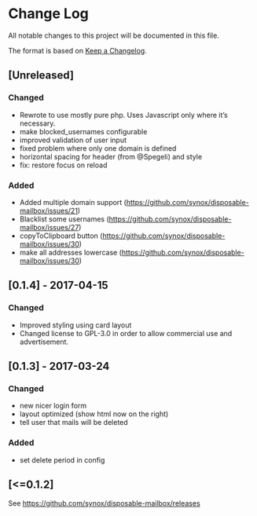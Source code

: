 # Change Log
All notable changes to this project will be documented in this file.

The format is based on [Keep a Changelog](http://keepachangelog.com/).

## [Unreleased]

### Changed
- Rewrote to use mostly pure php. Uses Javascript only where it’s necessary. 
- make blocked_usernames configurable
- improved validation of user input
- fixed problem where only one domain is defined
- horizontal spacing for header (from @Spegeli) and style
- fix: restore focus on reload

### Added 
- Added multiple domain support (https://github.com/synox/disposable-mailbox/issues/21)
- Blacklist some usernames (https://github.com/synox/disposable-mailbox/issues/27)
- copyToClipboard button (https://github.com/synox/disposable-mailbox/issues/30)
- make all addresses lowercase  (https://github.com/synox/disposable-mailbox/issues/30)

## [0.1.4] - 2017-04-15

### Changed
- Improved styling using card layout
- Changed license to GPL-3.0 in order to allow commercial use and advertisement.

## [0.1.3] - 2017-03-24
### Changed
- new nicer login form
- layout optimized (show html now on the right)
- tell user that mails will be deleted

### Added
- set delete period in config

## [<=0.1.2]
See https://github.com/synox/disposable-mailbox/releases
